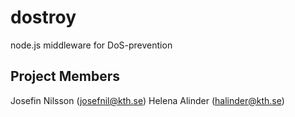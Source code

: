 # dostroy
node.js middleware for DoS-prevention

## Project Members
Josefin Nilsson (josefnil@kth.se)
Helena Alinder (halinder@kth.se)

